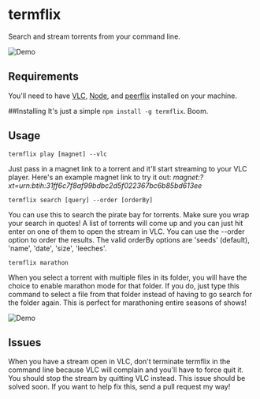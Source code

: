 # termflix
Search and stream torrents from your command line.

![Demo](/../screenshots/termflix_demo.gif?raw=true)

## Requirements
You'll need to have [VLC](http://www.videolan.org/vlc/index.html), [Node](https://nodejs.org/download/), and [peerflix](https://github.com/mafintosh/peerflix) installed on your machine. 

##Installing
It's just a simple `npm install -g termflix`. Boom.

## Usage
    termflix play [magnet] --vlc
Just pass in a magnet link to a torrent and it'll start streaming to your VLC player. Here's an example magnet link to try it out: *magnet:?xt=urn:btih:31ff6c7f8af99bdbc2d5f022367bc6b85bd613ee*

    termflix search [query] --order [orderBy]
You can use this to search the pirate bay for torrents. Make sure you wrap your search in quotes! A list of torrents will come up and you can just hit enter on one of them to open the stream in VLC. You can use the --order option to order the results. The valid orderBy options are 'seeds' (default), 'name', 'date', 'size', 'leeches'.

    termflix marathon
When you select a torrent with multiple files in its folder, you will have the choice to enable marathon mode for that folder. If you do, just type this command to select a file from that folder instead of having to go search for the folder again. This is perfect for marathoning entire seasons of shows!

![Demo](/../screenshots/marathon_walkthrough.png?raw=true)

## Issues
When you have a stream open in VLC, don't terminate termflix in the command line because VLC will complain and you'll have to force quit it. You should stop the stream by quitting VLC instead. This issue should be solved soon. If you want to help fix this, send a pull request my way!
